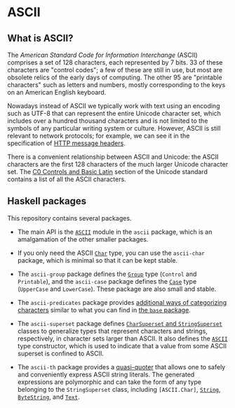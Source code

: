 ASCII
=====

What is ASCII?
--------------

The *American Standard Code for Information Interchange* (ASCII) comprises a set
of 128 characters, each represented by 7 bits. 33 of these characters are
"control codes"; a few of these are still in use, but most are obsolete relics
of the early days of computing. The other 95 are "printable characters" such as
letters and numbers, mostly corresponding to the keys on an American English
keyboard.

Nowadays instead of ASCII we typically work with text using an encoding such as
UTF-8 that can represent the entire Unicode character set, which includes over a
hundred thousand characters and is not limited to the symbols of any particular
writing system or culture. However, ASCII is still relevant to network
protocols; for example, we can see it in the specification of [HTTP message
headers][ietf].

There is a convenient relationship between ASCII and Unicode: the ASCII
characters are the first 128 characters of the much larger Unicode character
set. The [C0 Controls and Basic Latin][unicode] section of the Unicode standard
contains a list of all the ASCII characters.

Haskell packages
----------------

This repository contains several packages.

  * The main API is the [`ASCII`][ascii] module in the `ascii` package, which
    is an amalgamation of the other smaller packages.

  * If you only need the ASCII [`Char`][char] type, you can use the
    `ascii-char` package, which is minimal so that it can be kept stable.

  * The `ascii-group` package defines the [`Group`][group] type (`Control` and
    `Printable`), and the `ascii-case` package defines the [`Case`][case] type
    (`UpperCase` and `LowerCase`). These package are also small and stable.

  * The `ascii-predicates` package provides [additional ways of categorizing
    characters][predicates] similar to what you can find in [the `base`
    package][base].

  * The `ascii-superset` package defines [`CharSuperset` and
    `StringSuperset`][superset] classes to generalize types that represent
    characters and strings, respectively, in character sets larger than ASCII.
    It also defines the [`ASCII`][refinement] type constructor, which is used
    to indicate that a value from some ASCII superset is confined to ASCII.

  * The `ascii-th` package provides a [quasi-quoter][qq] that allows one to
    safely and conveniently express ASCII string literals. The generated
    expressions are polymorphic and can take the form of any type belonging to
    the `StringSuperset` class, including `[ASCII.Char]`, [`String`][string],
    [`ByteString`][bytestring], and [`Text`][text].

  [ietf]: https://tools.ietf.org/html/rfc7230#section-1.2
  [unicode]: https://www.unicode.org/charts/PDF/U0000.pdf
  [ascii]: https://hackage.haskell.org/package/ascii/docs/ASCII.html
  [char]: https://hackage.haskell.org/package/ascii-char/docs/ASCII-Char.html
  [group]: https://hackage.haskell.org/package/ascii-group/docs/ASCII-Group.html
  [case]: https://hackage.haskell.org/package/ascii-case/docs/ASCII-Case.html
  [predicates]: https://hackage.haskell.org/package/ascii-predicates/docs/ASCII-ListsAndPredicates.html
  [base]: https://hackage.haskell.org/package/base/docs/Data-Char.html
  [superset]: https://hackage.haskell.org/package/ascii-superset/docs/ASCII-Superset.html
  [refinement]: https://hackage.haskell.org/package/ascii-superset/docs/ASCII-Refinement.html
  [qq]: https://hackage.haskell.org/package/ascii-th/docs/ASCII-QuasiQuoters.html
  [string]: https://hackage.haskell.org/package/base/docs/Data-String.html
  [bytestring]: https://hackage.haskell.org/package/bytestring
  [text]: https://hackage.haskell.org/package/text
